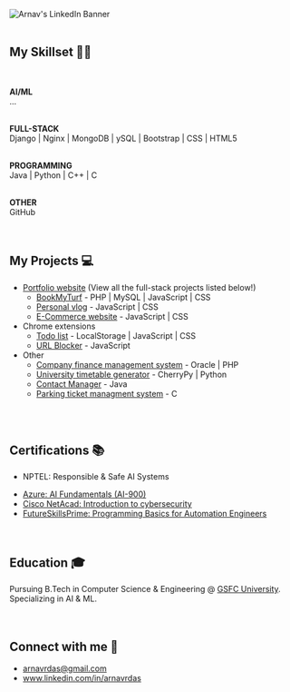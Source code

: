 ![Arnav's LinkedIn Banner](https://github.com/ArnavDas23/ArnavDas23/assets/127012417/b856c3d4-76d3-46e0-8e00-9d7635e3b848)
<br><br>

## My Skillset 🧑‍💻
<br>

**AI/ML** <br>
...
<br><br>

**FULL-STACK** <br>
Django | Nginx | MongoDB | ySQL | Bootstrap | CSS | HTML5
<br><br>

**PROGRAMMING** <br>
Java | Python | C++ | C
<br><br>

**OTHER** <br>
GitHub
<br><br><br>

<!--
## Experience 👨‍💼
<br>

**Ex-Intern Software developer** @ [abc company](https://www.companyWebsite.com) (Jun 2024 - Jul 2024) <br>
_Worked on abc projects, managed people, ..._
<br><br>

**Ex-Intern Software developer** @ [def company](https://www.companyWebsite.com) (Jan 2024 - Feb 2024) <br>
_Handled def tasks_
<br><br>

**Ex-Intern Software developer** @ [ghi company](https://www.companyWebsite.com) (Jun 2023 - Jul 2023) <br>
_Built ghi_
<br><br><br>
-->

## My Projects 💻
-  [Portfolio website](https://www.arnavdas.in) (View all the full-stack projects listed below!)
   -  [BookMyTurf](http://github/ArnavDas23/BookMyTurf) - PHP | MySQL | JavaScript | CSS
   -  [Personal vlog](https://www.arnavdas.in/vlogs) - JavaScript | CSS
   -  [E-Commerce website](http://github/ArnavDas23/E-Commerce) - JavaScript | CSS
-  Chrome extensions
   -  [Todo list](http://github/ArnavDas23/Todo-list) - LocalStorage | JavaScript | CSS
   -  [URL Blocker](https://github.com/ArnavDas23/URL-Blocker) - JavaScript
-  Other
   -  [Company finance management system](https://github.com/ArnavDas23/Company-finance-management-system) - Oracle | PHP
   -  [University timetable generator](https://github.com/ArnavDas23/University-Timetable-generator) - CherryPy | Python
   -  [Contact Manager](https://github.com/ArnavDas23/Contact-Manager) - Java
   -  [Parking ticket managment system](https://github.com/ArnavDas23/Parking-ticket-management-system) - C
<!-- -  [StoryOfMyLife  (Gallery App)](https://github.com/ArnavDas23/--------) - ReactNative -->
<br><br>

## Certifications 📚
-  NPTEL: Responsible & Safe AI Systems
<!-- -  C-DAC: -->
-  [Azure: AI Fundamentals (AI-900)](https://futureskillsprime.in/artificial-intelligence-and-machine-learning/azure-ai-fundamentals-ai-900)
-  [Cisco NetAcad: Introduction to cybersecurity](https://futureskillsprime.in/cybersecurity/cisco-netacad-introduction-to-cyber-security)
-  [FutureSkillsPrime: Programming Basics for Automation Engineers](https://futureskillsprime.in/course/programming-basics-for-automation-engineers)
<br><br><br>

<!--
## Competitive coding 🥇
-  [Hacker Rank](https://www.hackerrank.com) - ...
-  [Top Coder](https://www.topcoder.com) - ...
-  [Leet Code](https://www.leetcode.com) - ...
-  [Hacker Eart](https://www.hackerearth.com) - ...
-  [Geeks for geeks](https://www.geeksforgeeks.org) - ...
<br><br><br>
-->

<!--
## Achievements 🏆
-  **XYZ Winner 2024**
-  **...**
-  **...**
<br>
-->

## Education 🎓
Pursuing B.Tech in Computer Science & Engineering @ [GSFC University](https://www.gsfcuniversity.ac.in/).<br>
Specializing in AI & ML.<br>
<br><br>

## Connect with me 💬

-  arnavrdas@gmail.com
-  www.linkedin.com/in/arnavrdas

